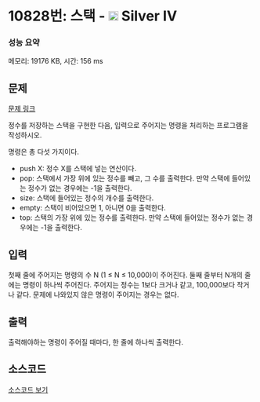 # 10828번: 스택 - <img src="https://static.solved.ac/tier_small/7.svg" style="height:20px" /> Silver IV

<!-- performance -->
### 성능 요약
메모리: 19176 KB, 시간: 156 ms
<!-- end -->

## 문제

[문제 링크](https://boj.kr/10828)

<p>정수를 저장하는&nbsp;스택을 구현한 다음, 입력으로 주어지는 명령을 처리하는 프로그램을 작성하시오.</p>

<p>명령은 총 다섯 가지이다.</p>

<ul>
<li>push X: 정수 X를 스택에 넣는 연산이다.</li>
<li>pop: 스택에서 가장 위에 있는&nbsp;정수를 빼고, 그 수를 출력한다. 만약 스택에 들어있는 정수가 없는 경우에는 -1을 출력한다.</li>
<li>size: 스택에 들어있는 정수의 개수를 출력한다.</li>
<li>empty: 스택이 비어있으면 1, 아니면 0을 출력한다.</li>
<li>top: 스택의 가장 위에 있는 정수를 출력한다.&nbsp;만약 스택에 들어있는 정수가 없는 경우에는 -1을 출력한다.</li>
</ul>

## 입력

<p>첫째 줄에 주어지는 명령의 수 N (1 ≤ N ≤ 10,000)이 주어진다.&nbsp;둘째 줄부터 N개의 줄에는 명령이 하나씩 주어진다. 주어지는 정수는 1보다 크거나 같고, 100,000보다 작거나 같다. 문제에 나와있지 않은 명령이 주어지는 경우는 없다.</p>

## 출력

<p>출력해야하는 명령이 주어질 때마다, 한 줄에 하나씩 출력한다.</p>

## 소스코드

[소스코드 보기](Main.java)